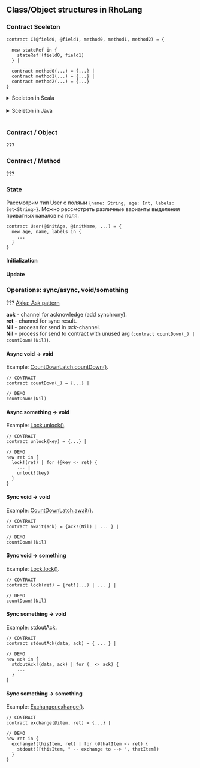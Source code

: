 ## Class/Object structures in RhoLang

### Contract Sceleton

```
contract C(@field0, @field1, method0, method1, method2) = {

  new stateRef in {
    stateRef!(field0, field1)
  } |  
  
  contract method0(...) = {...} |  
  contract method1(...) = {...} |  
  contract method2(...) = {...}
}
```

<details><summary>Sceleton in Scala</summary><p>
  
```scala
class C(var field0: Any, var field1: Any) {
  
  def method0(...) = ...
  def method1(...) = ...
  def method2(...) = ...
}
```
</p></details><br/>

<details><summary>Sceleton in Java</summary><p>
  
```java
public class C {

  private Object field0;
  private Object field1;
  public C(Object field0, Object field1) {
    this.field0 = field0;
    this.field1 = field1;
  }
  
  public ... method0(...) {...}
  public ... method1(...) {...}
  public ... method2(...) {...}
}
```
</p></details><br/>

### Contract / Object
???

### Contract / Method
???

### State
Рассмотрим тип User с полями ```{name: String, age: Int, labels: Set<String>}```.
Можно рассмотреть различные варианты выделения приватных каналов на поля.
```
contract User(@initAge, @initName, ...) = {
  new age, name, labels in {
    ...
  }
}
```

#### Initialization 

#### Update 

### Operations: sync/async, void/something

??? [Akka: Ask pattern](https://doc.akka.io/docs/akka/2.5/actors.html#ask-send-and-receive-future)    

**ack** - channel for acknowledge (add synchrony).   
**ret** - channel for sync result.   
**Nil** - process for send in *ack*-channel.  
**Nil** - process for send to contract with unused arg (```contract countDown(_) | countDown!(Nil)```).  

#### Async void -> void
Example: [CountDownLatch.countDown()](CountDownLatch.md).
```
// CONTRACT
contract countDown(_) = {...} |

// DEMO
countDown!(Nil)
```

#### Async something -> void
Example: [Lock.unlock()](Lock.md).
```
// CONTRACT
contract unlock(key) = {...} |

// DEMO
new ret in {
  lock!(ret) | for (@key <- ret) {
    ... |
    unlock!(key)
  }
}
```

#### Sync void -> void
Example: [CountDownLatch.await()](CountDownLatch.md).
```
// CONTRACT
contract await(ack) = {ack!(Nil) | ... } |

// DEMO
countDown!(Nil)
```

#### Sync void -> something
Example: [Lock.lock()](Lock.md).
```
// CONTRACT
contract lock(ret) = {ret!(...) | ... } |

// DEMO
countDown!(Nil)
```

#### Sync something -> void
Example: stdoutAck.
```
// CONTRACT
contract stdoutAck(data, ack) = { ... } |

// DEMO
new ack in {
  stdoutAck!(data, ack) | for (_ <- ack) {
    ...
  }
}
```

#### Sync something -> something
Example: [Exchanger.exhange()](Exchanger.md).
```
// CONTRACT
contract exchange(@item, ret) = {...} |

// DEMO
new ret in {
  exchange!(thisItem, ret) | for (@thatItem <- ret) {
    stdout!([thisItem, " -- exchange to --> ", thatItem])
  }
}
```
